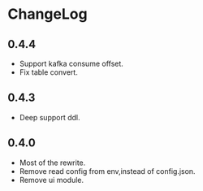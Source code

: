 # ChangeLog

## 0.4.4
- Support kafka consume offset.
- Fix table convert.

## 0.4.3
- Deep support ddl.

## 0.4.0
- Most of the rewrite.
- Remove read config from env,instead of config.json.
- Remove ui module.